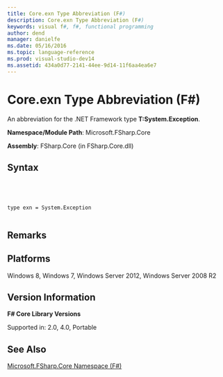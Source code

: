 ```yaml
---
title: Core.exn Type Abbreviation (F#)
description: Core.exn Type Abbreviation (F#)
keywords: visual f#, f#, functional programming
author: dend
manager: danielfe
ms.date: 05/16/2016
ms.topic: language-reference
ms.prod: visual-studio-dev14
ms.assetid: 434a0d77-2141-44ee-9d14-11f6aa4ea6e7 
---
```


# Core.exn Type Abbreviation (F#)

An abbreviation for the .NET Framework type **T:System.Exception**.

**Namespace/Module Path**: Microsoft.FSharp.Core

**Assembly**: FSharp.Core (in FSharp.Core.dll)


## Syntax



```




type exn = System.Exception


```





## Remarks

## Platforms
Windows 8, Windows 7, Windows Server 2012, Windows Server 2008 R2


## Version Information
**F# Core Library Versions**

Supported in: 2.0, 4.0, Portable




## See Also
[Microsoft.FSharp.Core Namespace &#40;F&#35;&#41;](Microsoft.FSharp.Core-Namespace-%5BFSharp%5D.md)

